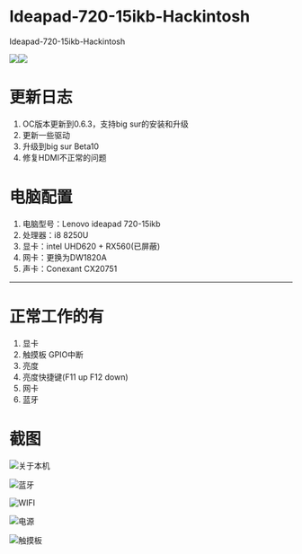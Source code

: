# Ideapad-720-15ikb-Hackintosh
Ideapad-720-15ikb-Hackintosh

![](https://img.shields.io/badge/version-0.6.3-red)![](https://img.shields.io/badge/author-Just-blue)

# **更新日志**

1. OC版本更新到0.6.3，支持big sur的安装和升级
2. 更新一些驱动
3. 升级到big sur Beta10
4. 修复HDMI不正常的问题

# **电脑配置**

1. 电脑型号：Lenovo ideapad 720-15ikb
2. 处理器：i8 8250U
3. 显卡：intel UHD620 + RX560(已屏蔽)
4. 网卡：更换为DW1820A
5. 声卡：Conexant CX20751

-----------------------------------

# **正常工作的有**

1. 显卡
2. 触摸板 GPIO中断
3. 亮度
4. 亮度快捷键(F11 up F12 down)
5. 网卡
6. 蓝牙

# 截图



![关于本机](https://gitee.com/Just-null/blogimgs/raw/master/img_mac/image-20201015152427799.png)

![蓝牙](https://gitee.com/Just-null/blogimgs/raw/master/img_mac/image-20200901135946487.png)

![WIFI](https://gitee.com/Just-null/blogimgs/raw/master/img_mac/image-20200901140130786.png)

![电源](https://gitee.com/Just-null/blogimgs/raw/master/img_mac/image-20200901140206152.png)

![触摸板](https://gitee.com/Just-null/blogimgs/raw/master/img_mac/image-20201015152311757.png)